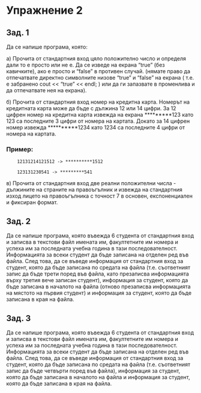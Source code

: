 # Упражнение 2

## Зад. 1

Да се напише програма, която:

а) Прочита от стандартния вход цяло положително число и определя дали то е просто или не е. Да се изведе на екрана “true” (без кавичките), ако е просто и “false” в противен случай. (нямате право да отпечатвате директно символните низове “true” и “false” на екрана ( т.е. е забранено cout << “true” << endl; ) или да ги запазвате в променлива и да отпечатвате нея на екрана).

б) Прочита от стандартния вход номер на кредитна карта. Номерът на кредитната карта може да бъде с дължина 12 или 14 цифри. За 12 цифрен номер на кредитна карта извежда на екрана *********123 като 123 са последните 3 цифри от номера на картата. Докато за 14 цифрен номер извежда **********1234 като 1234 са последните 4 цифри от номера на картата.

### Пример:

```
    12131214121512 -> **********1512
```

```
    123131230541 -> *********541
```

в) Прочита от стандартния вход две реални положителни числа - дължините на страните на правоъгълник и извежда на стандартния изход лицето на правоъгълника с точност 7 в основен, експоненциален и фиксиран формат.

## Зад. 2

Да се напише програма, която въвежда 6 студента от стандартния вход и записва в текстови файл имената им, факултетните им номера и успеха им за последната учебна година в тази последователност. Информацията за всеки студент да бъде записана на отделен ред във файла. След това, да се въведе информация от стандартния вход за студент, която да бъде записана по средата на файла (т.е. съответният запис да бъде трети поред във файла, като презаписва информацията върху третия вече записан студент), информация за студент, която да бъде записана в началото на файла (отново презаписва информацията на мястото на първия студент) и информация за студент, която да бъде записана в края на файла.

## Зад. 3
 
Да се напише програма, която въвежда 6 студента от стандартния вход и записва в текстови файл имената им, факултетните им номера и успеха им за последната учебна година в тази последователност. Информацията за всеки студент да бъде записана на отделен ред във файла. След това, да се въведе информация от стандартния вход за студент, която да бъде записана по средата на файла (т.е. съответният запис да бъде четвърти поред във файла), информация за студент, която да бъде записана в началото на файла и информация за студент, която да бъде записана в края на файла.

